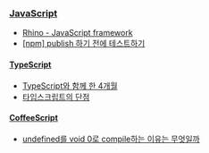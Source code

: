 ### [JavaScript](http://blog.seulgi.kim/search/label/JavaScript)
* [Rhino - JavaScript framework](http://blog.seulgi.kim/2014/06/rhino-javascript-framework.html)
* [[npm] publish 하기 전에 테스트하기](http://blog.seulgi.kim/2015/07/npm-pack.html)

#### [TypeScript](http://blog.seulgi.kim/search/label/TypeScript)
* [TypeScript와 함께 한 4개월](http://blog.seulgi.kim/2015/06/4-months-with-typescript.html)
* [타입스크립트의 단점](http://blog.seulgi.kim/2015/06/cons-of-otypescript.html)

#### [CoffeeScript](http://blog.seulgi.kim/search/label/CoffeeScript)
* [undefined를 void 0로 compile하는 이유는 무엇일까](http://blog.seulgi.kim/2014/03/coffeescript-undefined-void-0-compile.html)
